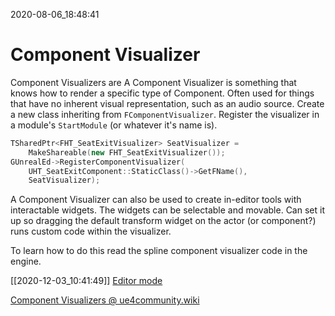 2020-08-06_18:48:41

# Component Visualizer

Component Visualizers are
A Component Visualizer is something that knows how to render a specific type of Component.
Often used for things that have no inherent visual representation, such as an audio source.
Create a new class inheriting from `FComponentVisualizer`.
Register the visualizer in a module's `StartModule` (or whatever it's name is).
```c++
TSharedPtr<FHT_SeatExitVisualizer> SeatVisualizer =
    MakeShareable(new FHT_SeatExitVisualizer());
GUnrealEd->RegisterComponentVisualizer(
    UHT_SeatExitComponent::StaticClass()->GetFName(),
    SeatVisualizer);
```

A Component Visualizer can also be used to create in-editor tools with interactable widgets.
The widgets can be selectable and movable.
Can set it up so dragging the default transform widget on the actor (or component?) runs custom code within the visualizer.

To learn how to do this read the spline component visualizer code in the engine.

[[2020-12-03_10:41:49]] [Editor mode](./Editor%20mode.md)  

[Component Visualizers @ ue4community.wiki](https://www.ue4community.wiki/legacy/component-visualizers-xaa1qsng)  